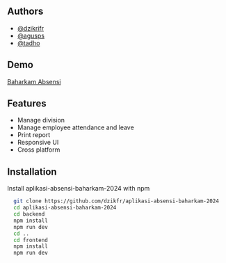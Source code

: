 
## Authors

- [@dzikrifr](https://www.github.com/dzikfr)
- [@agusps](https://www.github.com/silalahi-17)
- [@tadho](https://www.github.com/Fian-ter)


## Demo

[Baharkam Absensi](https://aplikasi-absensi-baharkam-2024-3mx7.vercel.app/)

## Features

- Manage division
- Manage employee attendance and leave
- Print report
- Responsive UI
- Cross platform


## Installation

Install aplikasi-absensi-baharkam-2024 with npm

```bash
  git clone https://github.com/dzikfr/aplikasi-absensi-baharkam-2024
  cd aplikasi-absensi-baharkam-2024
  cd backend
  npm install
  npm run dev
  cd ..
  cd frontend
  npm install
  npm run dev
```
    
